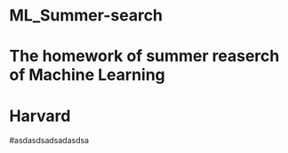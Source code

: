 # ML_Summer-search
# The homework of summer reaserch of Machine Learning 
# Harvard
#asdasdsadsadasdsa
